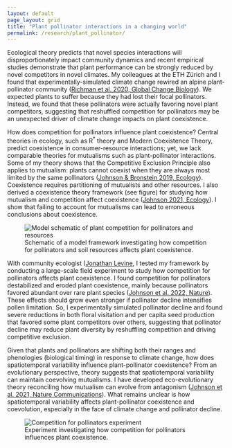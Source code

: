 ```yaml
---
layout: default
page_layout: grid
title: "Plant pollinator interactions in a changing world"
permalink: /research/plant_pollinator/
---
```


<div class="content-up">
  <div class="content-left">
    <p>Ecological theory predicts that novel species interactions will disproportionately impact community dynamics and recent empirical studies demonstrate that plant performance can be strongly reduced by novel competitors in novel climates. My colleagues at the ETH Zürich and I found that experimentally-simulated climate change rewired an alpine plant-pollinator community (<a href="https://chrisajohnson.github.io/publications/" target="_blank" rel="noopener">Richman et al. 2020, Global Change Biology</a>). We expected plants to suffer because they had lost their focal pollinators. Instead, we found that these pollinators were actually favoring novel plant competitors, suggesting that reshuffled competition for pollinators may be an unexpected driver of climate change impacts on plant coexistence.</p>
    <p>How does competition for pollinators influence plant coexistence? Central theories in ecology, such as R<sup>*</sup> theory and Modern Coexistence Theory, predict coexistence in consumer-resource interactions; yet, we lack comparable theories for mutualisms such as plant-pollinator interactions. Some of my theory shows that the Competitive Exclusion Principle also applies to mutualism: plants cannot coexist when they are always most limited by the same pollinators (<a href="https://chrisajohnson.github.io/publications/" target="_blank" rel="noopener">Johnson & Bronstein 2019, Ecology</a>). Coexistence requires partitioning of mutualists and other resources. I also derived a coexistence theory framework (see figure) for studying how mutualism and competition affect coexistence (<a href="https://chrisajohnson.github.io/publications/" target="_blank" rel="noopener">Johnson 2021, Ecology</a>). I show that failing to account for mutualisms can lead to erroneous conclusions about coexistence.</p>
  </div>
  
  <div class="content-right">
    <figure>
      <img src="{{ '/images/Competition_pollinators.png' | relative_url }}" alt="Model schematic of plant competition for pollinators and resources" >
      <figcaption>Schematic of a model framework investigating how competition for pollinators and soil resources affects plant coexistence.</figcaption>
    </figure>
  </div>
</div>

<div class="content-down">
  <div class="content-left">
    <p>With community ecologist (<a href="https://levine.princeton.edu/" target="_blank" rel="noopener">Jonathan Levine</a>, I tested my framework by conducting a large-scale field experiment to study how competition for pollinators affects plant coexistence. I found competition for pollinators destabilized and eroded plant coexistence, mainly because pollinators favored abundant over rare plant species (<a href="https://chrisajohnson.github.io/publications/" target="_blank" rel="noopener">Johnson et al. 2022, Nature</a>). These effects should grow even stronger if pollinator decline intensifies pollen limitation. So, I experimentally simulated pollinator decline and found severe reductions in both floral visitation and per capita seed production that favored some plant competitors over others, suggesting that pollinator decline may reduce plant diversity by reshuffling competition and driving competitive exclusion.</p>
    <p>Given that plants and pollinators are shifting both their ranges and phenologies (biological timing) in response to climate change, how does spatiotemporal variability influence plant-pollinator coexistence? From an evolutionary perspective, theory suggests that spatiotemporal variability can maintain coevolving mutualisms. I have developed eco-evolutionary theory reconciling how mutualism can evolve from antagonism (<a href="https://chrisajohnson.github.io/publications/" target="_blank" rel="noopener">Johnson et al. 2021, Nature Communications</a>). What remains unclear is how spatiotemporal variability affects plant-pollinator coexistence and coevolution, especially in the face of climate change and pollinator decline.</p>
  </div>
  
  <div class="content-right">
    <figure>
      <img src="{{ '/images/Pollinator_experiment.jpg' | relative_url }}" alt="Competition for pollinators experiment" >
      <figcaption>Experiment investigating how competition for pollinators influences plant coexistence.</figcaption>
    </figure>
  </div>
</div>
